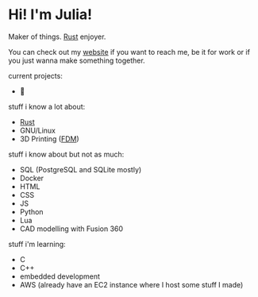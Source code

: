 # Hi! I'm Julia!
Maker of things. [Rust](https://rust-lang.org) enjoyer.

You can check out my [website](https://juliapixel.com) if you want to reach me, be it for work or if you just wanna make something together.

current projects:
- 🦗

stuff i know a lot about:
- [Rust](https://rust-lang.org)
- GNU/Linux
- 3D Printing ([FDM](https://en.wikipedia.org/wiki/Fused_filament_fabrication))

stuff i know about but not as much:
- SQL (PostgreSQL and SQLite mostly)
- Docker
- HTML
- CSS
- JS
- Python
- Lua
- CAD modelling with Fusion 360

stuff i'm learning:
- C
- C++
- embedded development
- AWS (already have an EC2 instance where I host some stuff I made)
